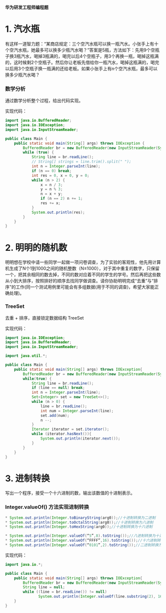 **华为研发工程师编程题**

# 1. 汽水瓶
有这样一道智力题：“某商店规定：三个空汽水瓶可以换一瓶汽水。小张手上有十个空汽水瓶，她最多可以换多少瓶汽水喝？”答案是5瓶，方法如下：先用9个空瓶子换3瓶汽水，喝掉3瓶满的，喝完以后4个空瓶子，用3个再换一瓶，喝掉这瓶满的，这时候剩2个空瓶子。然后你让老板先借给你一瓶汽水，喝掉这瓶满的，喝完以后用3个空瓶子换一瓶满的还给老板。如果小张手上有n个空汽水瓶，最多可以换多少瓶汽水喝？

### 数学分析
通过数学分析整个过程，给出代码实现。

实现代码：
```java
import java.io.BufferedReader;
import java.io.IOException;
import java.io.InputStreamReader;

public class Main {
    public static void main(String[] args) throws IOException {
        BufferedReader br = new BufferedReader(new InputStreamReader(System.in));
        while (true) {
            String line = br.readLine();
            // String[] strings = line.trim().split(" ");
            int n = Integer.parseInt(line);
            if (n == 0) break;
            int res = 0, x = 0, y = 0;
            while (n > 2) {
                x = n / 3;
                y = n % 3;
                n = x + y;
                if (n == 2) n += 1;
                res += x;
            }
            System.out.println(res);
        }
    }
}
```

# 2. 明明的随机数
明明想在学校中请一些同学一起做一项问卷调查，为了实验的客观性，他先用计算机生成了N个1到1000之间的随机整数（N≤1000），对于其中重复的数字，只保留一个，把其余相同的数去掉，不同的数对应着不同的学生的学号。然后再把这些数从小到大排序，按照排好的顺序去找同学做调查。请你协助明明完成“去重”与“排序”的工作(同一个测试用例里可能会有多组数据(用于不同的调查)，希望大家能正确处理)。

### TreeSet
去重 + 排序，直接锁定数据结构 TreeSet

实现代码：
```java
import java.io.IOException;
import java.io.BufferedReader;
import java.io.InputStreamReader;

import java.util.*;

public class Main {
    public static void main(String[] args) throws IOException{
        BufferedReader br = new BufferedReader(new InputStreamReader(System.in));
        while(true) {
            String line = br.readLine();
            if (line == null) break;
            int n = Integer.parseInt(line);
            Set<Integer> set = new TreeSet<>();
            while (n > 0) {
                line = br.readLine();
                int num = Integer.parseInt(line);
                set.add(num);
                n --;
            }
            Iterator iterator = set.iterator();
            while (iterator.hasNext()){
                System.out.println(iterator.next());
            }
        }
    }
}
```

# 3. 进制转换
写出一个程序，接受一个十六进制的数，输出该数值的十进制表示。

### Integer.valueOf() 方法实现进制转换
```java
* System.out.println(Integer.toBinaryString(arg0));//十进制转换为二进制
* System.out.println(Integer.toOctalString(arg0));//十进制转换为八进制
* System.out.println(Integer.toHexString(arg0));//十进制转换为十六进制

* System.out.println(Integer.valueOf(“5”,8).toString());//八进制转换为十进制
* System.out.println(Integer.valueOf(“FFFF”,16).toString());//十六进制转换为十进制
* System.out.println(Integer.valueOf(“0101”,2).toString());//二进制转换为十进制
```

实现代码：
```java
import java.io.*;

public class Main {
    public static void main(String[] args) throws IOException{
        BufferedReader br = new BufferedReader(new InputStreamReader(System.in));
        String line = null;
        while ((line = br.readLine()) != null)
               System.out.println(Integer.valueOf(line.substring(2), 16).toString());
    }
}
```